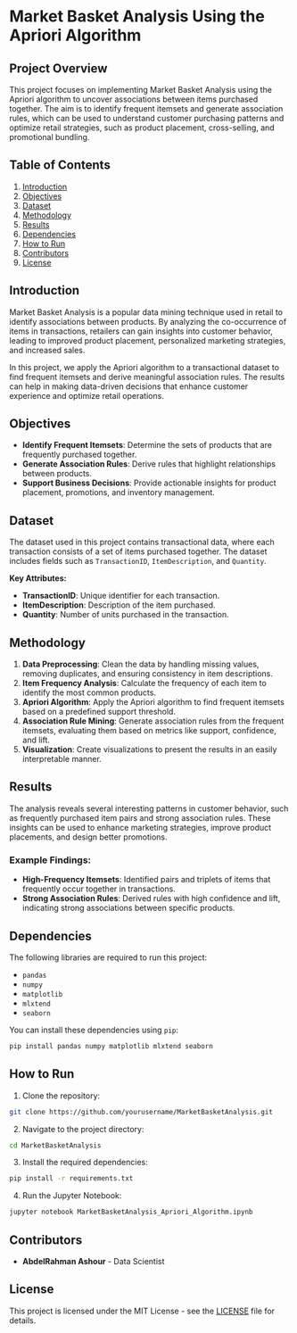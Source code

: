 # Market Basket Analysis Using the Apriori Algorithm

## Project Overview

This project focuses on implementing Market Basket Analysis using the Apriori algorithm to uncover associations between items purchased together. The aim is to identify frequent itemsets and generate association rules, which can be used to understand customer purchasing patterns and optimize retail strategies, such as product placement, cross-selling, and promotional bundling.

## Table of Contents

1. [Introduction](#introduction)
2. [Objectives](#objectives)
3. [Dataset](#dataset)
4. [Methodology](#methodology)
5. [Results](#results)
6. [Dependencies](#dependencies)
7. [How to Run](#how-to-run)
8. [Contributors](#contributors)
9. [License](#license)

## Introduction

Market Basket Analysis is a popular data mining technique used in retail to identify associations between products. By analyzing the co-occurrence of items in transactions, retailers can gain insights into customer behavior, leading to improved product placement, personalized marketing strategies, and increased sales.

In this project, we apply the Apriori algorithm to a transactional dataset to find frequent itemsets and derive meaningful association rules. The results can help in making data-driven decisions that enhance customer experience and optimize retail operations.

## Objectives

- **Identify Frequent Itemsets**: Determine the sets of products that are frequently purchased together.
- **Generate Association Rules**: Derive rules that highlight relationships between products.
- **Support Business Decisions**: Provide actionable insights for product placement, promotions, and inventory management.

## Dataset

The dataset used in this project contains transactional data, where each transaction consists of a set of items purchased together. The dataset includes fields such as `TransactionID`, `ItemDescription`, and `Quantity`.

**Key Attributes:**
- **TransactionID**: Unique identifier for each transaction.
- **ItemDescription**: Description of the item purchased.
- **Quantity**: Number of units purchased in the transaction.

## Methodology

1. **Data Preprocessing**: Clean the data by handling missing values, removing duplicates, and ensuring consistency in item descriptions.
2. **Item Frequency Analysis**: Calculate the frequency of each item to identify the most common products.
3. **Apriori Algorithm**: Apply the Apriori algorithm to find frequent itemsets based on a predefined support threshold.
4. **Association Rule Mining**: Generate association rules from the frequent itemsets, evaluating them based on metrics like support, confidence, and lift.
5. **Visualization**: Create visualizations to present the results in an easily interpretable manner.

## Results

The analysis reveals several interesting patterns in customer behavior, such as frequently purchased item pairs and strong association rules. These insights can be used to enhance marketing strategies, improve product placements, and design better promotions.

### Example Findings:
- **High-Frequency Itemsets**: Identified pairs and triplets of items that frequently occur together in transactions.
- **Strong Association Rules**: Derived rules with high confidence and lift, indicating strong associations between specific products.

## Dependencies

The following libraries are required to run this project:

- `pandas`
- `numpy`
- `matplotlib`
- `mlxtend`
- `seaborn`

You can install these dependencies using `pip`:

```bash
pip install pandas numpy matplotlib mlxtend seaborn
```

## How to Run

1. Clone the repository:

```bash
git clone https://github.com/yourusername/MarketBasketAnalysis.git
```

2. Navigate to the project directory:

```bash
cd MarketBasketAnalysis
```

3. Install the required dependencies:

```bash
pip install -r requirements.txt
```

4. Run the Jupyter Notebook:

```bash
jupyter notebook MarketBasketAnalysis_Apriori_Algorithm.ipynb
```

## Contributors

- **AbdelRahman Ashour** - Data Scientist

## License

This project is licensed under the MIT License - see the [LICENSE](LICENSE) file for details.
